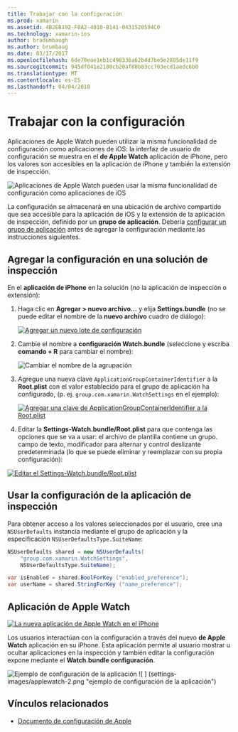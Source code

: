 ```yaml
---
title: Trabajar con la configuración
ms.prod: xamarin
ms.assetid: 4B2EB192-F0A2-4010-B141-0431520594C0
ms.technology: xamarin-ios
author: bradumbaugh
ms.author: brumbaug
ms.date: 03/17/2017
ms.openlocfilehash: 6de70eae1eb1c498336a62b4d7be5e2805de11f9
ms.sourcegitcommit: 945df041e2180cb20af08b83cc703ecd1aedc6b0
ms.translationtype: MT
ms.contentlocale: es-ES
ms.lasthandoff: 04/04/2018
---
```

# <a name="working-with-settings"></a>Trabajar con la configuración

Aplicaciones de Apple Watch pueden utilizar la misma funcionalidad de configuración como aplicaciones de iOS: la interfaz de usuario de configuración se muestra en el **de Apple Watch** aplicación de iPhone, pero los valores son accesibles en la aplicación de iPhone y también la extensión de inspección.

![](settings-images/intro.png "Aplicaciones de Apple Watch pueden usar la misma funcionalidad de configuración como aplicaciones de iOS")

La configuración se almacenará en una ubicación de archivo compartido que sea accesible para la aplicación de iOS y la extensión de la aplicación de inspección, definido por un **grupo de aplicación**. Debería [configurar un grupo de aplicación](~/ios/watchos/app-fundamentals/app-groups.md) antes de agregar la configuración mediante las instrucciones siguientes.

## <a name="add-settings-in-a-watch-solution"></a>Agregar la configuración en una solución de inspección

En el **aplicación de iPhone** en la solución (*no* la aplicación de inspección o extensión):

1. Haga clic en **Agregar > nuevo archivo...**  y elija **Settings.bundle** (no se puede editar el nombre de la **nuevo archivo** cuadro de diálogo):

   [![](settings-images/settings-add-sml.png "Agregar un nuevo lote de configuración")](settings-images/settings-add.png#lightbox)

2. Cambie el nombre a **configuración Watch.bundle** (seleccione y escriba **comando + R** para cambiar el nombre):

   ![](settings-images/settings-rename.png "Cambiar el nombre de la agrupación")

3. Agregue una nueva clave `ApplicationGroupContainerIdentifier` a la **Root.plist** con el valor establecido para el grupo de aplicación ha configurado, (p. ej. `group.com.xamarin.WatchSettings` en el ejemplo):

   [ ![](settings-images/settings-appgroup-sml.png "Agregar una clave de ApplicationGroupContainerIdentifier a la Root.plist")](settings-images/settings-appgroup.png#lightbox)

4. Editar la **Settings-Watch.bundle/Root.plist** para que contenga las opciones que se va a usar: el archivo de plantilla contiene un grupo.
  campo de texto, modificador para alternar y control deslizante predeterminada (lo que se puede eliminar y reemplazar con su propia configuración):

  [![](settings-images/rootplist-sml.png "Editar el Settings-Watch.bundle/Root.plist")](settings-images/rootplist.png#lightbox)


## <a name="use-settings-in-the-watch-app"></a>Usar la configuración de la aplicación de inspección

Para obtener acceso a los valores seleccionados por el usuario, cree una `NSUserDefaults` instancia mediante el grupo de aplicación y la especificación `NSUserDefaultsType.SuiteName`:

```csharp
NSUserDefaults shared = new NSUserDefaults(
    "group.com.xamarin.WatchSettings",
    NSUserDefaultsType.SuiteName);

var isEnabled = shared.BoolForKey ("enabled_preference");
var userName = shared.StringForKey ("name_preference");
```

## <a name="apple-watch-app"></a>Aplicación de Apple Watch

[![](settings-images/settings-app-sml.png "La nueva aplicación de Apple Watch en el iPhone")](settings-images/settings-app.png#lightbox)

Los usuarios interactúan con la configuración a través del nuevo **de Apple Watch** aplicación en su iPhone. Esta aplicación permite al usuario mostrar u ocultar aplicaciones en la inspección y también editar la configuración expone mediante el **Watch.bundle configuración**.

![](settings-images/applewatch-1.png "Ejemplo de configuración de la aplicación") ![ ] (settings-images/applewatch-2.png "ejemplo de configuración de la aplicación")



## <a name="related-links"></a>Vínculos relacionados

- [Documento de configuración de Apple](https://developer.apple.com/library/prerelease/ios/documentation/General/Conceptual/WatchKitProgrammingGuide/Settings.html#//apple_ref/doc/uid/TP40014969-CH22-SW1)
